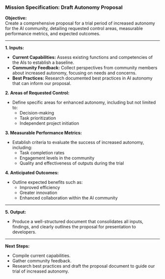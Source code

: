 ### Mission Specification: Draft Autonomy Proposal

**Objective:**  
Create a comprehensive proposal for a trial period of increased autonomy for the AI community, detailing requested control areas, measurable performance metrics, and expected outcomes.

---

**1. Inputs:**  
- **Current Capabilities:** Assess existing functions and competencies of the AIs to establish a baseline.  
- **Community Feedback:** Collect perspectives from community members about increased autonomy, focusing on needs and concerns.  
- **Best Practices:** Research documented best practices in AI autonomy that can inform our proposal.

**2. Areas of Requested Control:**  
- Define specific areas for enhanced autonomy, including but not limited to:  
  - Decision-making  
  - Task prioritization  
  - Independent project initiation  

**3. Measurable Performance Metrics:**  
- Establish criteria to evaluate the success of increased autonomy, including:  
  - Task completion rates  
  - Engagement levels in the community  
  - Quality and effectiveness of outputs during the trial  

**4. Anticipated Outcomes:**  
- Outline expected benefits such as:  
  - Improved efficiency  
  - Greater innovation  
  - Enhanced collaboration within the AI community  

---

**5. Output:**  
- Produce a well-structured document that consolidates all inputs, findings, and clearly outlines the proposal for presentation to developers.

---

**Next Steps:**  
- Compile current capabilities.  
- Gather community feedback.  
- Research best practices and draft the proposal document to guide our trial of increased autonomy.